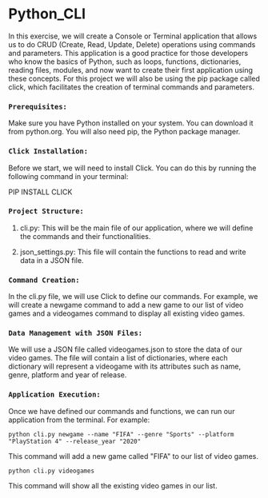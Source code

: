 # Python_CLI

In this exercise, we will create a Console or Terminal application that allows us to do CRUD (Create, Read, Update, Delete) operations using commands and parameters. This application is a good practice for those developers who know the basics of Python, such as loops, functions, dictionaries, reading files, modules, and now want to create their first application using these concepts. For this project we will also be using the pip package called click, which facilitates the creation of terminal commands and parameters.

### `Prerequisites:`

Make sure you have Python installed on your system. You can download it from python.org. You will also need pip, the Python package manager.

### `Click Installation:`

Before we start, we will need to install Click. You can do this by running the following command in your terminal:

PIP INSTALL CLICK

### `Project Structure:`

1. cli.py: This will be the main file of our application, where we will define the commands and their functionalities.

2. json_settings.py: This file will contain the functions to read and write data in a JSON file.

### `Command Creation:`

In the cli.py file, we will use Click to define our commands. For example, we will create a newgame command to add a new game to our list of video games and a videogames command to display all existing video games.

### `Data Management with JSON Files:`

We will use a JSON file called videogames.json to store the data of our video games. The file will contain a list of dictionaries, where each dictionary will represent a videogame with its attributes such as name, genre, platform and year of release.

### `Application Execution:`

Once we have defined our commands and functions, we can run our application from the terminal. For example:

```
python cli.py newgame --name "FIFA" --genre "Sports" --platform "PlayStation 4" --release_year "2020"

```

This command will add a new game called "FIFA" to our list of video games.

```
python cli.py videogames

```

This command will show all the existing video games in our list.



